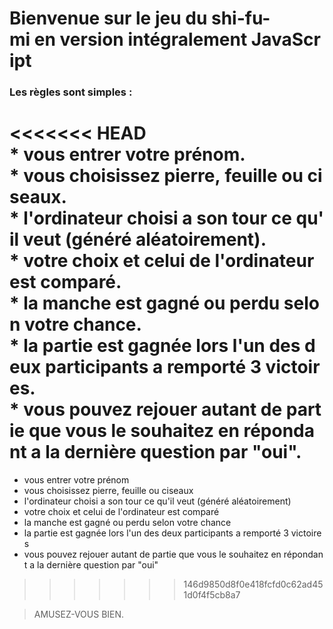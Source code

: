 # Bienvenue sur le jeu du shi-fu-mi en version intégralement JavaScript

### Les règles sont simples :

<<<<<<< HEAD
* vous entrer votre prénom.  
* vous choisissez pierre, feuille ou ciseaux.  
* l'ordinateur choisi a son tour ce qu'il veut (généré aléatoirement).  
* votre choix et celui de l'ordinateur est comparé.  
* la manche est gagné ou perdu selon votre chance.  
* la partie est gagnée lors l'un des deux participants a remporté 3 victoires.  
* vous pouvez rejouer autant de partie que vous le souhaitez en répondant a la dernière question par "oui".  
=======
* vous entrer votre prénom  
* vous choisissez pierre, feuille ou ciseaux  
* l'ordinateur choisi a son tour ce qu'il veut (généré aléatoirement)  
* votre choix et celui de l'ordinateur est comparé  
* la manche est gagné ou perdu selon votre chance  
* la partie est gagnée lors l'un des deux participants a remporté 3 victoires  
* vous pouvez rejouer autant de partie que vous le souhaitez en répondant a la dernière question par "oui"  
>>>>>>> 146d9850d8f0e418fcfd0c62ad451d0f4f5cb8a7

>AMUSEZ-VOUS BIEN.
